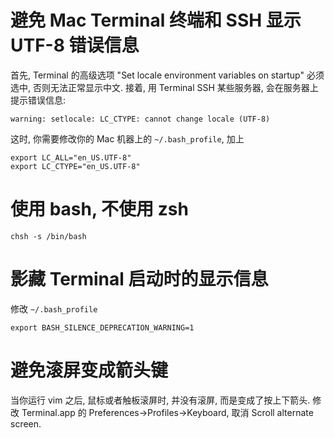 # 避免 Mac Terminal 终端和 SSH 显示 UTF-8 错误信息

首先, Terminal 的高级选项 "Set locale environment variables on startup" 必须选中, 否则无法正常显示中文. 接着, 用 Terminal SSH 某些服务器, 会在服务器上提示错误信息:

```
warning: setlocale: LC_CTYPE: cannot change locale (UTF-8)
```

这时, 你需要修改你的 Mac 机器上的 `~/.bash_profile`, 加上

```
export LC_ALL="en_US.UTF-8"
export LC_CTYPE="en_US.UTF-8"
```

# 使用 bash, 不使用 zsh

```
chsh -s /bin/bash
```

# 影藏 Terminal 启动时的显示信息

修改 `~/.bash_profile`

```
export BASH_SILENCE_DEPRECATION_WARNING=1
```

# 避免滚屏变成箭头键

当你运行 vim 之后, 鼠标或者触板滚屏时, 并没有滚屏, 而是变成了按上下箭头. 修改 Terminal.app 的 Preferences->Profiles->Keyboard, 取消 Scroll alternate screen.

